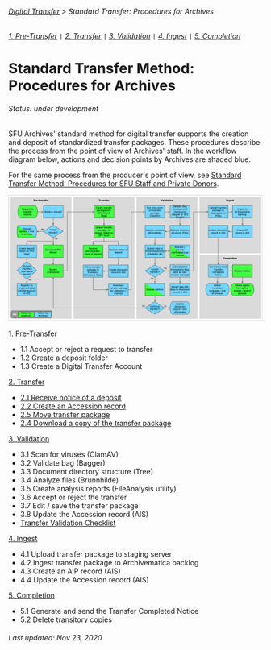 ###### [Digital Transfer](../../README.md) > Standard Transfer: Procedures for Archives
###### [1. Pre-Transfer](01-pre-transfer.md) `|` [2. Transfer](02-transfer.md) `|` [3. Validation](03-validation.md) `|` [4. Ingest](04-ingest.md) `|` [5. Completion](05-completion.md)

# Standard Transfer Method: Procedures for Archives
###### Status: under development
SFU Archives' standard method for digital transfer supports the creation and deposit of standardized transfer packages. These procedures describe the process from the point of view of Archives' staff. In the workflow diagram below, actions and decision points by Archives are shaded blue.

For the same process from the producer's point of view, see [Standard Transfer Method: Procedures for SFU Staff and Private Donors](../standard-producers/00-introduction.md).

![Workflow diagram](../../screenshots/00-digital-transfer-workflow.png)

[1. Pre-Transfer](01-pre-transfer.md)
- 1.1 Accept or reject a request to transfer
- 1.2 Create a deposit folder
- 1.3 Create a Digital Transfer Account

[2. Transfer](02-transfer.md)
- [2.1 Receive notice of a deposit](02-transfer.md#21-receive-notice-of-a-deposit)
- [2.2 Create an Accession record](02-transfer.md#22-create-an-accession-record)
- [2.5 Move transfer package](02-transfer.md#23-move-transfer-package)
- [2.4 Download a copy of the transfer package](02-transfer.md#24-download-a-copy-of-the-transfer-package)

[3. Validation](03-validation.md)
- 3.1 Scan for viruses (ClamAV)
- 3.2 Validate bag (Bagger)
- 3.3 Document directory structure (Tree)
- 3.4 Analyze files (Brunnhilde)
- 3.5 Create analysis reports (FileAnalysis utility)
- 3.6 Accept or reject the transfer
- 3.7 Edit / save the transfer package
- 3.8 Update the Accession record (AIS)
- [Transfer Validation Checklist](../../downloads/checklist-validation.pdf)

[4. Ingest](04-ingest.md)
- 4.1 Upload transfer package to staging server
- 4.2 Ingest transfer package to Archivematica backlog
- 4.3 Create an AIP record (AIS)
- 4.4 Update the Accession record (AIS)

[5. Completion](05-completion.md)
- 5.1 Generate and send the Transfer Completed Notice
- 5.2 Delete transitory copies

###### Last updated: Nov 23, 2020
